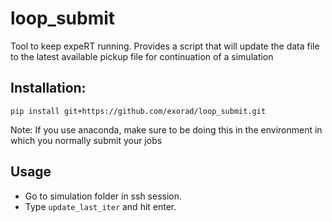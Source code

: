# loop_submit

Tool to keep expeRT running. Provides a script that will update the data file to the latest available pickup file for continuation of a simulation

## Installation:
```
pip install git+https://github.com/exorad/loop_submit.git
```

Note: If you use anaconda, make sure to be doing this in the environment in which you normally submit your jobs

## Usage

- Go to simulation folder in ssh session.
- Type `update_last_iter` and hit enter.
